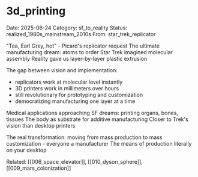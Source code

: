 # 3d_printing
Date: 2025-06-24
Category: sf_to_reality
Status: realized_1980s_mainstream_2010s
From: star_trek_replicator

"Tea, Earl Grey, hot" - Picard's replicator request
The ultimate manufacturing dream: atoms to order
Star Trek imagined molecular assembly
Reality gave us layer-by-layer plastic extrusion

The gap between vision and implementation:
- replicators work at molecular level instantly
- 3D printers work in millimeters over hours
- still revolutionary for prototyping and customization
- democratizing manufacturing one layer at a time

Medical applications approaching SF dreams:
printing organs, bones, tissues
The body as substrate for additive manufacturing
Closer to Trek's vision than desktop printers

The real transformation: moving from mass production
to mass customization - everyone a manufacturer
The means of production literally on your desktop

Related: [[006_space_elevator]], [[010_dyson_sphere]], [[009_mars_colonization]]